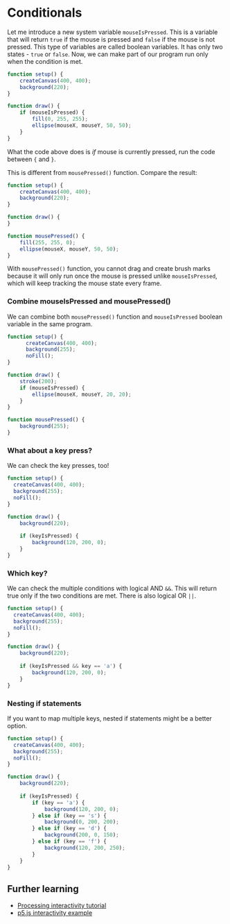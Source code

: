 # Conditionals

Let me introduce a new system variable `mouseIsPressed`. This is a variable that will return `true` if the mouse is pressed and `false` if the mouse is not pressed. This type of variables are called boolean variables. It has only two states - `true` or `false`. Now, we can make part of our program run only when the condition is met.

```js
function setup() {
	createCanvas(400, 400);
	background(220);
}

function draw() {
	if (mouseIsPressed) {
		fill(0, 255, 255);
		ellipse(mouseX, mouseY, 50, 50);
	}
}
```

What the code above does is *if* mouse is currently pressed, run the code between `{` and `}`.

This is different from `mousePressed()` function. Compare the result:

```js
function setup() {
	createCanvas(400, 400);
	background(220);
}

function draw() {
}

function mousePressed() {
	fill(255, 255, 0);
	ellipse(mouseX, mouseY, 50, 50);
}
```

With `mousePressed()` function, you cannot drag and create brush marks because it will only run once the mouse is pressed unlike `mouseIsPressed`, which will keep tracking the mouse state every frame.

### Combine mouseIsPressed and mousePressed()

We can combine both `mousePressed()` function and `mouseIsPressed` boolean variable in the same program.

```js
function setup() {
	  createCanvas(400, 400);
	  background(255);
	  noFill();
}

function draw() {
 	stroke(200);
	if (mouseIsPressed) {
		ellipse(mouseX, mouseY, 20, 20);
	}
}

function mousePressed() {
	background(255);
}
```


### What about a key press?

We can check the key presses, too!

```js
function setup() {
  createCanvas(400, 400);
  background(255);
  noFill();
}

function draw() {
	background(220);
	
	if (keyIsPressed) {
		background(120, 200, 0);
	}
}
```

### Which key?

We can check the multiple conditions with logical AND `&&`. This will return true only if the two conditions are met. There is also logical OR `||`.

```js
function setup() {
  createCanvas(400, 400);
  background(255);
  noFill();
}

function draw() {
	background(220);
	
	if (keyIsPressed && key == 'a') {
		background(120, 200, 0);
	}
}
```

### Nesting if statements

If you want to map multiple keys, nested if statements might be a better option.

```js
function setup() {
  createCanvas(400, 400);
  background(255);
  noFill();
}

function draw() {
	background(220);
	
	if (keyIsPressed) {
		if (key == 'a') {
			background(120, 200, 0);
		} else if (key == 's') {
			background(0, 200, 200);
		} else if (key == 'd') {
			background(200, 0, 150);
		} else if (key == 'f') {
			background(120, 200, 250);
		}
	}
}
```

## Further learning
- [Processing interactivity tutorial](https://processing.org/tutorials/interactivity/)
- [p5.js interactivity example](https://p5js.org/examples/hello-p5-interactivity-1.html)


